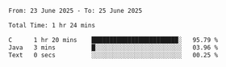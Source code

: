 <!--START_SECTION:waka-->

```txt
From: 23 June 2025 - To: 25 June 2025

Total Time: 1 hr 24 mins

C      1 hr 20 mins    ████████████████████████░   95.79 %
Java   3 mins          █░░░░░░░░░░░░░░░░░░░░░░░░   03.96 %
Text   0 secs          ░░░░░░░░░░░░░░░░░░░░░░░░░   00.25 %
```

<!--END_SECTION:waka-->
